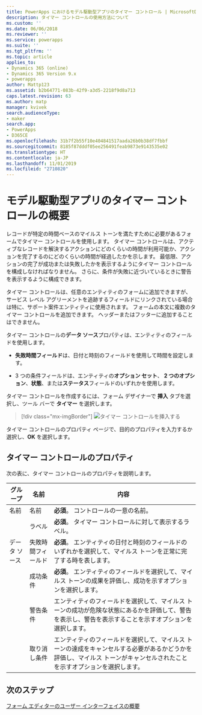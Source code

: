 ```yaml
---
title: PowerApps におけるモデル駆動型アプリのタイマー コントロール | MicrosoftDocs
description: タイマー コントロールの使用方法について
ms.custom: ''
ms.date: 06/06/2018
ms.reviewer: ''
ms.service: powerapps
ms.suite: ''
ms.tgt_pltfrm: ''
ms.topic: article
applies_to:
- Dynamics 365 (online)
- Dynamics 365 Version 9.x
- powerapps
author: Mattp123
ms.assetid: b2b64771-083b-42f9-a3d5-2218f9d8a713
caps.latest.revision: 63
ms.author: matp
manager: kvivek
search.audienceType:
- maker
search.app:
- PowerApps
- D365CE
ms.openlocfilehash: 31b7f2b55f10e404841517aada26b0b38df7fbbf
ms.sourcegitcommit: 8185f87dddf05ee256491feab9873e9143535e02
ms.translationtype: HT
ms.contentlocale: ja-JP
ms.lasthandoff: 11/01/2019
ms.locfileid: "2710820"
---
```

# <a name="model-driven-app-timer-control-overview"></a>モデル駆動型アプリのタイマー コントロールの概要

 レコードが特定の時間ベースのマイルス トーンを満たすために必要があるフォームでタイマー コントロールを使用します。 タイマー コントロールは、アクティブなレコードを解決するアクションにどのくらいの時間が利用可能か、アクションを完了するのにどのくらいの時間が経過したかを示します。 最低限、アクションの完了が成功または失敗したかを表示するようにタイマー コントロールを構成しなければなりません。 さらに、条件が失敗に近づいているときに警告を表示するように構成できます。  
  
 タイマー コントロールは、任意のエンティティのフォームに追加できますが、サービス レベル アグリーメントを追跡するフィールドにリンクされている場合は特に、サポート案件エンティティに使用されます。 フォームの本文に複数のタイマー コントロールを追加できます。 ヘッダーまたはフッターに追加することはできません。  
  
 タイマー コントロールの**データ ソース**プロパティは、エンティティのフィールドを使用します。  
  
-   **失敗時間フィールド**は、日付と時刻のフィールドを使用して時間を設定します。  
  
-   3 つの条件フィールドは、エンティティの**オプション セット**、  **2 つのオプション**、**状態**、または**ステータス**フィールドのいずれかを使用します。  

タイマー コントロールを作成するには、フォーム デザイナーで **挿入** タブを選択し、ツール バーで **タイマー** を選択します。 

  > [!div class="mx-imgBorder"] 
  > ![タイマー コントロールを挿入する](media/insert-timer-control.png)

タイマー コントロールのプロパティ ページで、目的のプロパティを入力するか選択し、**OK** を選択します。 

  
<a name="BKMK_TimerControlProperties"></a>   

## <a name="timer-control-properties"></a>タイマー コントロールのプロパティ  
 次の表に、タイマー コントロールのプロパティを説明します。  
  
|グループ|名前|内容|  
|-----------|----------|-----------------|  
|名前|名前|**必須**。 コントロールの一意の名前。|  
||ラベル|**必須**。 タイマー コントロールに対して表示するラベル。|  
|データ ソース|失敗時間フィールド|**必須**。 エンティティの日付と時刻のフィールドのいずれかを選択して、マイルス トーンを正常に完了する時を表します。|  
||成功条件|**必須**。 エンティティのフィールドを選択して、マイルス トーンの成果を評価し、成功を示すオプションを選択します。|  
||警告条件|エンティティのフィールドを選択して、マイルス トーンの成功が危険な状態にあるかを評価して、警告を表示し、警告を表示することを示すオプションを選択します。|  
||取り消し条件|エンティティのフィールドを選択して、マイルス トーンの達成をキャンセルする必要があるかどうかを評価し、マイルス トーンがキャンセルされたことを示すオプションを選択します。|  

## <a name="next-steps"></a>次のステップ

[フォーム エディターのユーザー インターフェイスの概要](form-editor-user-interface-legacy.md)
